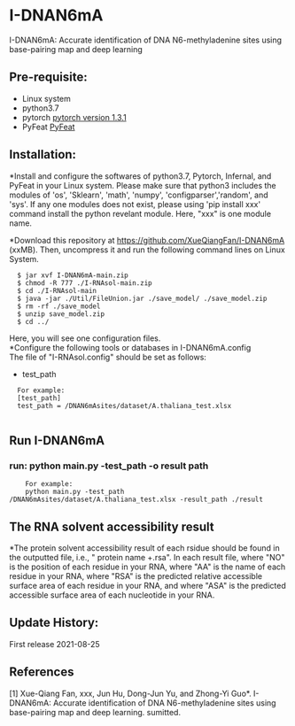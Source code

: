 # I-DNAN6mA
I-DNAN6mA: Accurate identification of DNA N6-methyladenine sites using base-pairing map and deep learning

## Pre-requisite:  
   - Linux system
   - python3.7
   - pytorch [pytorch version 1.3.1](https://pytorch.org/)
   - PyFeat [PyFeat](https://github.com/mrzResearchArena/PyFeat/)
    

## Installation:

*Install and configure the softwares of python3.7, Pytorch, Infernal, and PyFeat in your Linux system. Please make sure that python3 includes the modules of 'os', 'Sklearn', 'math', 'numpy', 'configparser','random', and 'sys'. If any one modules does not exist, please using 'pip install xxx' command install the python revelant module. Here, "xxx" is one module name.

*Download this repository at https://github.com/XueQiangFan/I-DNAN6mA (xxMB). Then, uncompress it and run the following command lines on Linux System.

~~~
  $ jar xvf I-DNAN6mA-main.zip
  $ chmod -R 777 ./I-RNAsol-main.zip
  $ cd ./I-RNAsol-main
  $ java -jar ./Util/FileUnion.jar ./save_model/ ./save_model.zip
  $ rm -rf ./save_model
  $ unzip save_model.zip 
  $ cd ../
~~~
Here, you will see one configuration files.   
*Configure the following tools or databases in I-DNAN6mA.config  
  The file of "I-RNAsol.config" should be set as follows:
- test_path
~~~
  For example:  
  [test_path]
  test_path = /DNAN6mAsites/dataset/A.thaliana_test.xlsx


~~~

## Run I-DNAN6mA 
### run: python main.py -test_path -o result path
~~~
    For example:
    python main.py -test_path /DNAN6mAsites/dataset/A.thaliana_test.xlsx -result_path ./result
~~~

## The RNA solvent accessibility result

*The protein solvent accessibility result of each rsidue should be found in the outputted file, i.e., " protein name +.rsa". In each result file, where "NO" is the position of each residue in your RNA, where "AA" is the name of each residue in your RNA, where "RSA" is the predicted relative accessible surface area of each residue in your RNA, and where "ASA" is the predicted accessible surface area of each nucleotide in your RNA.

## Update History:

First release 2021-08-25

## References

[1]  Xue-Qiang Fan, xxx, Jun Hu, Dong-Jun Yu, and Zhong-Yi Guo*. I-DNAN6mA: Accurate identification of DNA N6-methyladenine sites using base-pairing map and deep learning. sumitted.
